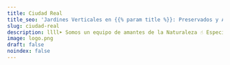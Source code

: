 ```yaml
---
title: Ciudad Real
title_seo: 'Jardines Verticales en {{% param title %}}: Preservados y Artificales'
slug: ciudad-real
description: llll➤ Somos un equipo de amantes de la Naturaleza ☝ Especializadas en Diseño de Interiores con Jardines Verticales en {{% param title %}}.
image: logo.png
draft: false
noindex: false
---
```


